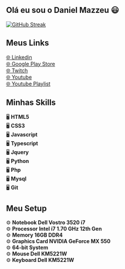 ## Olá eu sou o Daniel Mazzeu 😃

<a href="https://git.io/streak-stats"><img src="https://streak-stats.demolab.com?user=danzzeu&theme=solarized-dark&hide_border=true&border_radius=5&card_width=950&background=EBEBEB00" alt="GitHub Streak" /></a>

## Meus Links
<a href="https://www.youtube.com/playlist?list=PLiduNjzudndvROdIuM9HornT6zeRk3FDn" style="text-decoration=none !importamt;" rel="follow">🌐 Linkedin</a> <br/>
<a href="https://www.youtube.com/playlist?list=PLiduNjzudndvROdIuM9HornT6zeRk3FDn" rel="follow">🌐 Google Play Store</a> <br/>
<a href="https://www.youtube.com/playlist?list=PLiduNjzudndvROdIuM9HornT6zeRk3FDn" rel="follow">🌐 Twitch</a> <br/>
<a href="https://www.youtube.com/playlist?list=PLiduNjzudndvROdIuM9HornT6zeRk3FDn" rel="follow">🌐 Youtube</a> <br/>
<a href="https://www.youtube.com/playlist?list=PLiduNjzudndvROdIuM9HornT6zeRk3FDn" rel="follow">🌐 Youtube Playlist</a>

## Minhas Skills
🖥️ **HTML5** <br/>
🖥️ **CSS3** <br/>
🖥️ **Javascript** <br/>
🖥️ **Typescript** <br/>
🖥️ **Jquery** <br/>
🖥️ **Python** <br/>
🖥️ **Php** <br/>
🖥️ **Mysql** <br/>
🖥️ **Git**

## Meu Setup
⚙️ **Notebook Dell Vostro 3520 i7** <br/>
⚙️ **Processor Intel i7 1.70 GHz 12th Gen** <br/>
⚙️ **Memory 16GB DDR4** <br/>
⚙️ **Graphics Card NVIDIA GeForce MX 550** <br/>
⚙️ **64-bit System** <br/>
⚙️ **Mouse Dell KM5221W** <br/>
⚙️ **Keyboard Dell KM5221W** <br/>
